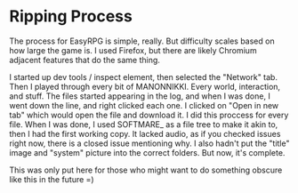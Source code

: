 # Ripping Process
The process for EasyRPG is simple, really.  But difficulty scales based on how large the game is.  I used Firefox, but there are likely Chromium adjacent features that do the same thing.  

I started up dev tools / inspect element, then selected the "Network" tab.  Then I played through every bit of MANONNIKKI.  Every world, interaction, and stuff.  The files started appearing in the log, and when I was done, I went down the line, and right clicked each one.  I clicked on "Open in new tab" which would open the file and download it.  I did this proccess for every file.  When I was done, I used SOFTMARE_ as a file tree to make it akin to, then I had the first working copy.  It lacked audio, as if you checked issues right now, there is a closed issue mentioning why.  I also hadn't put the "title" image and "system" picture into the correct folders.  But now, it's complete.

This was only put here for those who might want to do something obscure like this in the future =)
